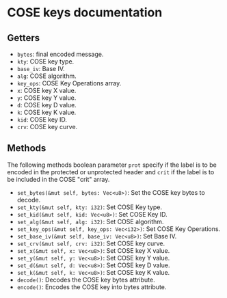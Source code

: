 # COSE keys documentation

## Getters

- `bytes`: final encoded message.
- `kty`: COSE key type.
- `base_iv`: Base IV.
- `alg`: COSE algorithm.
- `key_ops`: COSE Key Operations array.
- `x`: COSE key X value.
- `y`: COSE key Y value.
- `d`: COSE key D value.
- `k`: COSE key K value.
- `kid`: COSE key ID.
- `crv`: COSE key curve.

## Methods 

The following methods boolean parameter `prot` specify if the label is to be encoded in the protected or unprotected header and  `crit` if the
label is to be included in the COSE "crit" array.

- `set_bytes(&mut self, bytes: Vec<u8>)`: Set the COSE key bytes to decode.
- `set_kty(&mut self, kty: i32)`: Set COSE Key type.
- `set_kid(&mut self, kid: Vec<u8>)`: Set COSE Key ID.
- `set_alg(&mut self, alg: i32)`: Set COSE algorithm.
- `set_key_ops(&mut self, key_ops: Vec<i32>)`: Set COSE Key Operations.
- `set_base_iv(&mut self, base_iv: Vec<u8>)`: Set Base IV.
- `set_crv(&mut self, crv: i32)`: Set COSE key curve.
- `set_x(&mut self, x: Vec<u8>)`: Set COSE key X value. 
- `set_y(&mut self, y: Vec<u8>)`: Set COSE key Y value. 
- `set_d(&mut self, d: Vec<u8>)`: Set COSE key D value. 
- `set_k(&mut self, k: Vec<u8>)`: Set COSE key K value. 
- `decode()`: Decodes the COSE key bytes attribute. 
- `encode()`: Encodes the COSE key into bytes attribute. 
